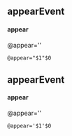## appearEvent
#### appear
@appear=''
```html
@appear="$1"$0
```

## appearEvent
#### appear
@appear=''
```
@appear='$1'$0
```